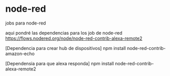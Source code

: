 # node-red
jobs para node-red

aqui pondré las dependencias para los job de node-red
https://flows.nodered.org/node/node-red-contrib-alexa-remote2

[Dependencia para crear hub de dispositivos]
npm install node-red-contrib-amazon-echo

[Dependensia para que alexa responda]
npm install node-red-contrib-alexa-remote2
